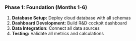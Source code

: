 ### Phase 1: Foundation (Months 1-6)

1. **Database Setup:** Deploy cloud database with all schemas
2. **Dashboard Development:** Build R&D cockpit dashboard
3. **Data Integration:** Connect all data sources
4. **Testing:** Validate all metrics and calculations
